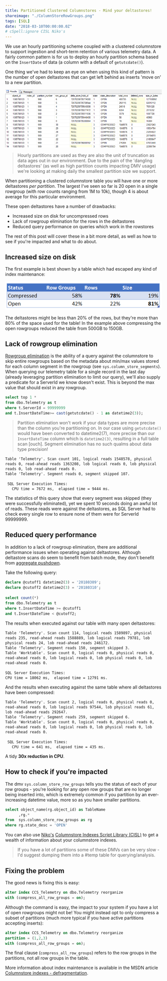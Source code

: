 ```yaml
---
title: Partitioned Clustered Columnstores - Mind your deltastores!
shareimage: "./ColumnStoreRowGroups.png"
tags: [SQL]
date: "2018-03-10T00:00:00.0Z"
# cSpell:ignore CISL Niko's
---
```


We use an hourly partitioning scheme coupled with a clustered columnstore to support ingestion and short-term retention of various telemetry data. A fairly common pattern is for us to deploy an hourly partition schema based on the `InsertDate` of data (a column with a default of `getutcdate()`).

One thing we've had to keep an eye on when using this kind of pattern is the number of open deltastores that can get left behind as inserts 'move on' to a new partition.

![sys.column_store_row_groups](./ColumnStoreRowGroups.png)

> Hourly partitions are used as they are also the unit of truncation as data ages out in our environment. Due to the pain of the 'dangling deltastores' (as well as high partition counts impacting DMV usage) we're looking at making daily the smallest partition size we support.

When partitioning a clustered columnstore table you will have one or more deltastores _per partition_. The largest I've seen so far is 20 open in a single rowgroup (with row counts ranging from 1M to 10k), though 4 is about average for this particular environment.

These open deltastores have a number of drawbacks:

- Increased size on disk for uncompressed rows
- Lack of rowgroup elimination for the rows in the deltastores
- Reduced query performance on queries which work in the rowstores

The rest of this post will cover these in a bit more detail, as well as how to see if you're impacted and what to do about.

<!--more-->

## Increased size on disk

The first example is best shown by a table which had escaped any kind of index maintenance:

![Impact of deltastores](./RowGroups.png)

The deltastores might be less than 20% of the rows, but they're more than 80% of the space used for the table! In the example above compressing the open rowgroups reduced the table from 500GB to 150GB.

## Lack of rowgroup elimination

[Rowgroup elimination](https://blogs.msdn.microsoft.com/sql_server_team/columnstore-index-performance-rowgroup-elimination/) is the ability of a query against the columnstore to skip entire rowgroups based on the metadata about min/max values stored for each column segment in the rowgroup (see `sys.column_store_segments`). When querying our telemetry table for a single record in the last day (already leveraging partition elimination to limit our query), we'll also supply a predicate for a ServerId we know doesn't exist. This is beyond the max value that should exist in any rowgroup.

```sql
select top 1 *
from dbo.Telemetry as t
where t.ServerId = 99999999
and t.InsertDateTime>= cast(getutcdate() - 1 as datetime2(3));
```

> Partition elimination won't work if your data types are more precise than the column you're partitioning on. In our case using `getutcdate()` would have been converted to datetime2(7), more precise than our `InsertDateTime` column which is `datetime2(3)`, resulting in a full table scan [ouch]. Segment elimination has no such qualms about data type precision!

```
Table 'Telemetry'. Scan count 101, logical reads 1548578, physical reads 0, read-ahead reads 1363208, lob logical reads 0, lob physical reads 0, lob read-ahead reads 0.
Table 'Telemetry'. Segment reads 0, segment skipped 107.

 SQL Server Execution Times:
   CPU time = 7672 ms,  elapsed time = 9444 ms.
```

The statistics of this query show that every segment was skipped (they were successfully eliminated), yet we spent 10 seconds doing an awful lot of reads. These reads were against the deltastores, as SQL Server had to check every single row to ensure none of them were for ServerId 99999999.

## Reduced query performance

In addition to a lack of rowgroup elimination, there are additional performance issues when operating against deltastores. Although deltastore scans do seem to benefit from batch mode, they don't benefit from [aggregate pushdown](https://blogs.msdn.microsoft.com/sql_server_team/columnstore-index-performance-sql-server-2016-aggregate-pushdown/).

Take the following query:

```sql
declare @cutoff1 datetime2(3) = '20180309';
declare @cutoff2 datetime2(3) = '20180310';

select count(*)
from dbo.Telemetry as t
where t.InsertDateTime >= @cutoff1
and t.InsertDateTime < @cutoff2;
```

The results when executed against our table with many open deltastores:

```
Table 'Telemetry'. Scan count 114, logical reads 1589897, physical reads 235, read-ahead reads 1588889, lob logical reads 79781, lob physical reads 24, lob read-ahead reads 246172.
Table 'Telemetry'. Segment reads 150, segment skipped 3.
Table 'Worktable'. Scan count 0, logical reads 0, physical reads 0, read-ahead reads 0, lob logical reads 0, lob physical reads 0, lob read-ahead reads 0.

SQL Server Execution Times:
CPU time = 18062 ms,  elapsed time = 12791 ms.
```

And the results when executing against the same table where all deltastores have been compressed:

```
Table 'Telemetry'. Scan count 2, logical reads 0, physical reads 0, read-ahead reads 0, lob logical reads 97544, lob physical reads 61, lob read-ahead reads 292647.
Table 'Telemetry'. Segment reads 259, segment skipped 6.
Table 'Worktable'. Scan count 0, logical reads 0, physical reads 0, read-ahead reads 0, lob logical reads 0, lob physical reads 0, lob read-ahead reads 0.

 SQL Server Execution Times:
   CPU time = 641 ms,  elapsed time = 435 ms.
```

A tidy **30x reduction in CPU**.

## How to check if you're impacted

The dmv `sys.column_store_row_groups` tells you the status of each of your row groups - you're looking for any open row groups that are no longer being inserted into, which is extremely common if you partition by an ever-increasing datetime value, more so as you have smaller partitions.

```sql
select object_name(rg.object_id) as TableName
      ,rg.*
from  sys.column_store_row_groups as rg
where rg.state_desc = 'OPEN'
```

You can also use [Niko's](http://www.nikoport.com/) [Columnstore Indexes Script Library (CISL)](https://github.com/NikoNeugebauer/CISL) to get a wealth of information about your columnstore indexes.

> If you have a lot of partitions some of these DMVs can be very slow - I'd suggest dumping them into a #temp table for querying/analysis.

## Fixing the problem

The good news is fixing this is easy:

```sql
alter index CCS_Telemetry on dbo.Telemetry reorganize
with (compress_all_row_groups = on);
```

Although the command is easy, the impact to your system if you have a lot of open rowgroups might not be! You might instead opt to only compress a subset of partitions (much more typical if you have active partitions accepting inserts):

```sql
alter index CCS_Telemetry on dbo.Telemetry reorganize
partition = (1,2,3)
with (compress_all_row_groups = on);
```

The final clause (`compress_all_row_groups`) refers to the row groups in the partitions, not all row groups in the table.

More information about index maintenance is available in the MSDN article [Columnstore indexes - defragmentation](https://docs.microsoft.com/en-us/sql/relational-databases/indexes/columnstore-indexes-defragmentation).

